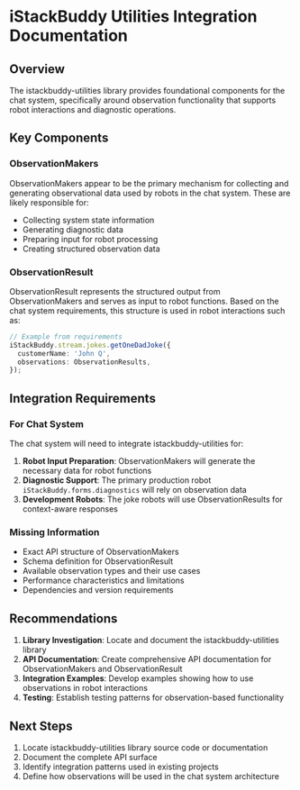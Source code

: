 # iStackBuddy Utilities Integration Documentation

## Overview

The istackbuddy-utilities library provides foundational components for the chat system, specifically around observation functionality that supports robot interactions and diagnostic operations.

## Key Components

### ObservationMakers

ObservationMakers appear to be the primary mechanism for collecting and generating observational data used by robots in the chat system. These are likely responsible for:

- Collecting system state information
- Generating diagnostic data
- Preparing input for robot processing
- Creating structured observation data

### ObservationResult

ObservationResult represents the structured output from ObservationMakers and serves as input to robot functions. Based on the chat system requirements, this structure is used in robot interactions such as:

```typescript
// Example from requirements
iStackBuddy.stream.jokes.getOneDadJoke({
  customerName: 'John Q',
  observations: ObservationResults,
});
```

## Integration Requirements

### For Chat System

The chat system will need to integrate istackbuddy-utilities for:

1. **Robot Input Preparation**: ObservationMakers will generate the necessary data for robot functions
2. **Diagnostic Support**: The primary production robot `iStackBuddy.forms.diagnostics` will rely on observation data
3. **Development Robots**: The joke robots will use ObservationResults for context-aware responses

### Missing Information

- Exact API structure of ObservationMakers
- Schema definition for ObservationResult
- Available observation types and their use cases
- Performance characteristics and limitations
- Dependencies and version requirements

## Recommendations

1. **Library Investigation**: Locate and document the istackbuddy-utilities library
2. **API Documentation**: Create comprehensive API documentation for ObservationMakers and ObservationResult
3. **Integration Examples**: Develop examples showing how to use observations in robot interactions
4. **Testing**: Establish testing patterns for observation-based functionality

## Next Steps

1. Locate istackbuddy-utilities library source code or documentation
2. Document the complete API surface
3. Identify integration patterns used in existing projects
4. Define how observations will be used in the chat system architecture
